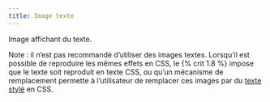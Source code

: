 ```yaml
---
title: Image texte 
---
```


Image affichant du texte.

Note : il n’est pas recommandé d’utiliser des images textes. Lorsqu’il est
possible de reproduire les mêmes effets en CSS, le {% crit 1.8 %} impose
que le texte soit reproduit en texte CSS, ou qu’un mécanisme de remplacement
permette à l’utilisateur de remplacer ces images par du [texte stylé](#texte-style) en CSS.

